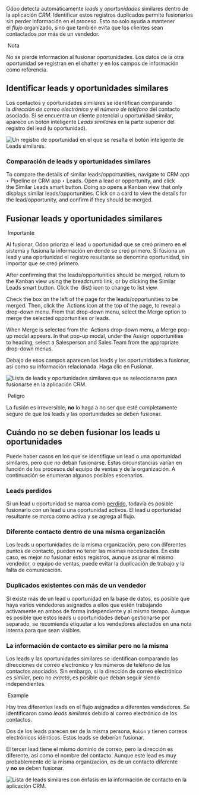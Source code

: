 Odoo detecta automáticamente _leads_ y _oportunidades_ similares dentro de la aplicación _CRM_. Identificar estos registros duplicados permite fusionarlos sin perder información en el proceso. Esto no solo ayuda a mantener el _flujo_ organizado, sino que también evita que los clientes sean contactados por más de un vendedor.

 Nota

No se pierde información al fusionar oportunidades. Los datos de la otra oportunidad se registran en el chatter y en los campos de información como referencia.

## Identificar leads y oportunidades similares[](https://www.odoo.com/documentation/17.0/es/applications/sales/crm/pipeline/merge_similar.html#identify-similar-leads-and-opportunities "Enlazar permanentemente con este título")

Los contactos y oportunidades similares se identifican comparando la _dirección de correo electrónico_ y el _número de teléfono_ del contacto asociado. Si se encuentra un cliente potencial u oportunidad similar, aparece un botón inteligente _Leads similares_ en la parte superior del registro del lead (u oportunidad).

![Un registro de oportunidad en el que se resalta el botón inteligente de Leads similares.](https://www.odoo.com/documentation/17.0/es/_images/similar-smart-button.png)

### Comparación de leads y oportunidades similares[](https://www.odoo.com/documentation/17.0/es/applications/sales/crm/pipeline/merge_similar.html#comparing-similar-leads-and-opportunities "Enlazar permanentemente con este título")

To compare the details of similar leads/opportunities, navigate to CRM app ‣ Pipeline or CRM app ‣ Leads. Open a lead or opportunity, and click the Similar Leads smart button. Doing so opens a Kanban view that only displays similar leads/opportunities. Click on a card to view the details for the lead/opportunity, and confirm if they should be merged.

## Fusionar leads y oportunidades similares[](https://www.odoo.com/documentation/17.0/es/applications/sales/crm/pipeline/merge_similar.html#merging-similar-leads-and-opportunities "Enlazar permanentemente con este título")

 Importante

Al fusionar, Odoo prioriza el lead u oportunidad que se creó primero en el sistema y fusiona la información en donde se creó primero. Si fusiona un lead y una oportunidad el registro resultante se denomina oportunidad, sin importar que se creó primero.

After confirming that the leads/opportunities should be merged, return to the Kanban view using the breadcrumb link, or by clicking the Similar Leads smart button. Click the  (list) icon to change to list view.

Check the box on the left of the page for the leads/opportunities to be merged. Then, click the  Actions icon at the top of the page, to reveal a drop-down menu. From that drop-down menu, select the Merge option to merge the selected opportunities or leads.

When Merge is selected from the  Actions drop-down menu, a Merge pop-up modal appears. In that pop-up modal, under the Assign opportunities to heading, select a Salesperson and Sales Team from the appropriate drop-down menus.

Debajo de esos campos aparecen los leads y las oportunidades a fusionar, así como su información relacionada. Haga clic en Fusionar.

![Lista de leads y oportunidades similares que se seleccionaron para fusionarse en la aplicación CRM.](https://www.odoo.com/documentation/17.0/es/_images/select-merge.png)

 Peligro

La fusión es irreversible, **no** lo haga a no ser que esté completamente seguro de que los leads y las oportunidades se deben fusionar.

## Cuándo no se deben fusionar los leads u oportunidades[](https://www.odoo.com/documentation/17.0/es/applications/sales/crm/pipeline/merge_similar.html#when-leads-opportunities-should-not-be-merged "Enlazar permanentemente con este título")

Puede haber casos en los que se identifique un lead o una oportunidad similares, pero que _no_ deban fusionarse. Estas circunstancias varían en función de los procesos del equipo de ventas y de la organización. A continuación se enumeran algunos posibles escenarios.

### Leads perdidos[](https://www.odoo.com/documentation/17.0/es/applications/sales/crm/pipeline/merge_similar.html#lost-leads "Enlazar permanentemente con este título")

Si un lead u oportunidad se marca como [perdido](https://www.odoo.com/documentation/17.0/es/applications/sales/crm/pipeline/lost_opportunities.html), todavía es posible fusionarlo con un lead u una oportunidad activos. El lead u oportunidad resultante se marca como activa y se agrega al flujo.

### Diferente contacto dentro de una misma organización[](https://www.odoo.com/documentation/17.0/es/applications/sales/crm/pipeline/merge_similar.html#different-contact-within-an-organization "Enlazar permanentemente con este título")

Los leads u oportunidades de la misma organización, pero con diferentes puntos de contacto, pueden no tener las mismas necesidades. En este caso, es mejor _no_ fusionar estos registros, aunque asignar el mismo vendedor, o equipo de ventas, puede evitar la duplicación de trabajo y la falta de comunicación.

### Duplicados existentes con más de un vendedor[](https://www.odoo.com/documentation/17.0/es/applications/sales/crm/pipeline/merge_similar.html#existing-duplicates-with-more-than-one-salesperson "Enlazar permanentemente con este título")

Si existe más de un lead u oportunidad en la base de datos, es posible que haya varios vendedores asignados a ellos que estén trabajando activamente en ambos de forma independiente y al mismo tiempo. Aunque es posible que estos leads u oportunidades deban gestionarse por separado, se recomienda etiquetar a los vendedores afectados en una nota interna para que sean visibles.

### La información de contacto es similar pero no la misma[](https://www.odoo.com/documentation/17.0/es/applications/sales/crm/pipeline/merge_similar.html#contact-information-is-similar-but-not-exact "Enlazar permanentemente con este título")

Los leads y las oportunidades similares se identifican comparando las direcciones de correo electrónico y los números de teléfono de los contactos asociados. Sin embargo, si la dirección de correo electrónico es _similar_, pero no _exacta_, es posible que deban seguir siendo independientes.

 Example

Hay tres diferentes leads en el flujo asignados a diferentes vendedores. Se identificaron como _leads similares_ debido al correo electrónico de los contactos.

Dos de los leads parecen ser de la misma persona, `Robin` y tienen correos electrónicos idénticos. Estos leads se deberían fusionar.

El tercer lead tiene el mismo dominio de correo, pero la dirección es diferente, así como el nombre del contacto. Aunque este lead es muy probablemente de la misma organización, es de un contacto diferente y **no** se deben fusionar.

![Lista de leads similares con énfasis en la información de contacto en la aplicación CRM.](https://www.odoo.com/documentation/17.0/es/_images/contact-info-example.png)